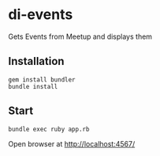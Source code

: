 # di-events

Gets Events from Meetup and displays them

## Installation

    gem install bundler
    bundle install

## Start

    bundle exec ruby app.rb
    
Open browser at [http://localhost:4567/](http://localhost:4567/)     
